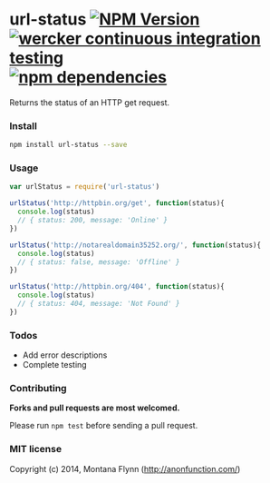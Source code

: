 # url-status [![NPM Version](http://img.shields.io/npm/v/url-status.svg?style=flat-square)](https://www.npmjs.org/package/url-status) [![wercker continuous integration testing](http://img.shields.io/wercker/ci/546b83aba60c33c27c02add4.svg?style=flat-square)](https://app.wercker.com/project/bykey/a03b296af33a18ae4518deab0ffba57e) [![npm dependencies](http://img.shields.io/david/montanaflynn/url-status.svg?style=flat-square)](https://david-dm.org/montanaflynn/url-status)

Returns the status of an HTTP get request.

### Install

```sh
npm install url-status --save
```

### Usage

```js
var urlStatus = require('url-status')

urlStatus('http://httpbin.org/get', function(status){
  console.log(status)
  // { status: 200, message: 'Online' }
})

urlStatus('http://notarealdomain35252.org/', function(status){
  console.log(status)
  // { status: false, message: 'Offline' }
})

urlStatus('http://httpbin.org/404', function(status){
  console.log(status)
  // { status: 404, message: 'Not Found' }
})
```

### Todos

- Add error descriptions
- Complete testing

### Contributing

__Forks and pull requests are most welcomed.__

Please run `npm test` before sending a pull request. 

### MIT license

Copyright (c) 2014, Montana Flynn (http://anonfunction.com/)
